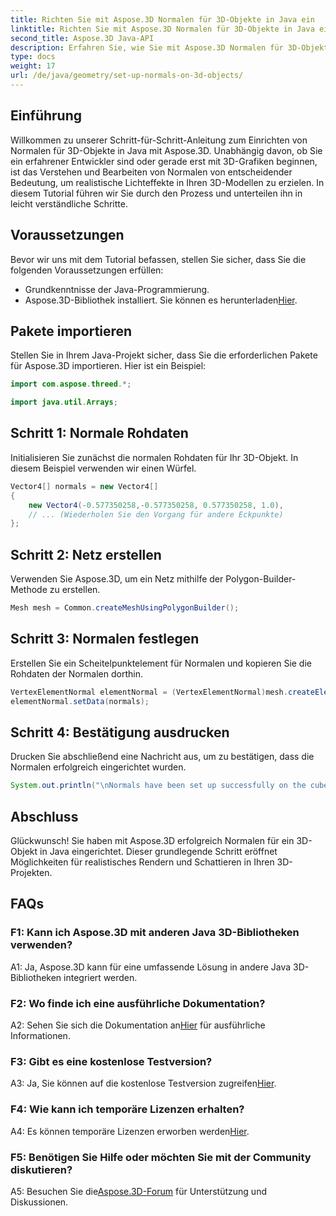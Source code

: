 ```yaml
---
title: Richten Sie mit Aspose.3D Normalen für 3D-Objekte in Java ein
linktitle: Richten Sie mit Aspose.3D Normalen für 3D-Objekte in Java ein
second_title: Aspose.3D Java-API
description: Erfahren Sie, wie Sie mit Aspose.3D Normalen für 3D-Objekte in Java einrichten. Verbessern Sie Ihre Grafiken mit diesem umfassenden Tutorial.
type: docs
weight: 17
url: /de/java/geometry/set-up-normals-on-3d-objects/
---
```

## Einführung

Willkommen zu unserer Schritt-für-Schritt-Anleitung zum Einrichten von Normalen für 3D-Objekte in Java mit Aspose.3D. Unabhängig davon, ob Sie ein erfahrener Entwickler sind oder gerade erst mit 3D-Grafiken beginnen, ist das Verstehen und Bearbeiten von Normalen von entscheidender Bedeutung, um realistische Lichteffekte in Ihren 3D-Modellen zu erzielen. In diesem Tutorial führen wir Sie durch den Prozess und unterteilen ihn in leicht verständliche Schritte.

## Voraussetzungen

Bevor wir uns mit dem Tutorial befassen, stellen Sie sicher, dass Sie die folgenden Voraussetzungen erfüllen:

- Grundkenntnisse der Java-Programmierung.
-  Aspose.3D-Bibliothek installiert. Sie können es herunterladen[Hier](https://releases.aspose.com/3d/java/).

## Pakete importieren

Stellen Sie in Ihrem Java-Projekt sicher, dass Sie die erforderlichen Pakete für Aspose.3D importieren. Hier ist ein Beispiel:

```java
import com.aspose.threed.*;

import java.util.Arrays;
```

## Schritt 1: Normale Rohdaten

Initialisieren Sie zunächst die normalen Rohdaten für Ihr 3D-Objekt. In diesem Beispiel verwenden wir einen Würfel.

```java
Vector4[] normals = new Vector4[]
{
    new Vector4(-0.577350258,-0.577350258, 0.577350258, 1.0),
    // ... (Wiederholen Sie den Vorgang für andere Eckpunkte)
};

```

## Schritt 2: Netz erstellen

Verwenden Sie Aspose.3D, um ein Netz mithilfe der Polygon-Builder-Methode zu erstellen.

```java
Mesh mesh = Common.createMeshUsingPolygonBuilder();
```

## Schritt 3: Normalen festlegen

Erstellen Sie ein Scheitelpunktelement für Normalen und kopieren Sie die Rohdaten der Normalen dorthin.

```java
VertexElementNormal elementNormal = (VertexElementNormal)mesh.createElement(VertexElementType.NORMAL, MappingMode.CONTROL_POINT, ReferenceMode.DIRECT);
elementNormal.setData(normals);
```

## Schritt 4: Bestätigung ausdrucken

Drucken Sie abschließend eine Nachricht aus, um zu bestätigen, dass die Normalen erfolgreich eingerichtet wurden.

```java
System.out.println("\nNormals have been set up successfully on the cube.");
```

## Abschluss

Glückwunsch! Sie haben mit Aspose.3D erfolgreich Normalen für ein 3D-Objekt in Java eingerichtet. Dieser grundlegende Schritt eröffnet Möglichkeiten für realistisches Rendern und Schattieren in Ihren 3D-Projekten.

## FAQs

### F1: Kann ich Aspose.3D mit anderen Java 3D-Bibliotheken verwenden?

A1: Ja, Aspose.3D kann für eine umfassende Lösung in andere Java 3D-Bibliotheken integriert werden.

### F2: Wo finde ich eine ausführliche Dokumentation?

 A2: Sehen Sie sich die Dokumentation an[Hier](https://reference.aspose.com/3d/java/) für ausführliche Informationen.

### F3: Gibt es eine kostenlose Testversion?

 A3: Ja, Sie können auf die kostenlose Testversion zugreifen[Hier](https://releases.aspose.com/).

### F4: Wie kann ich temporäre Lizenzen erhalten?

 A4: Es können temporäre Lizenzen erworben werden[Hier](https://purchase.aspose.com/temporary-license/).

### F5: Benötigen Sie Hilfe oder möchten Sie mit der Community diskutieren?

A5: Besuchen Sie die[Aspose.3D-Forum](https://forum.aspose.com/c/3d/18) für Unterstützung und Diskussionen.